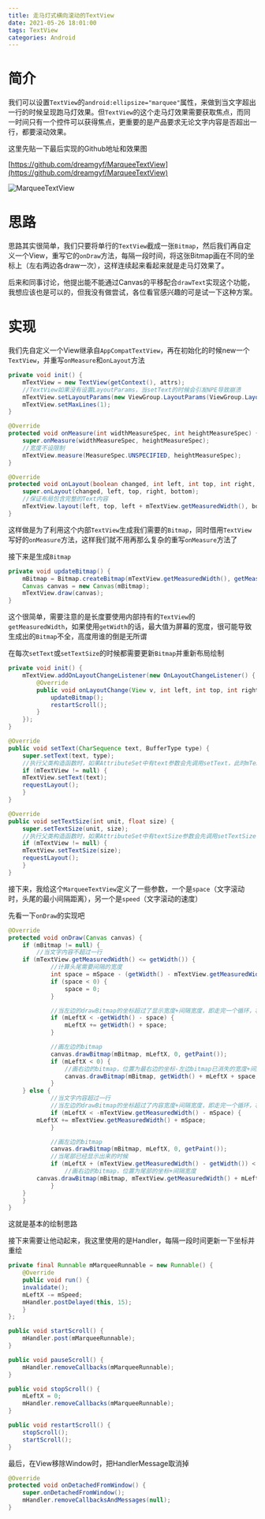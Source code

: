 ```yaml
---
title: 走马灯式横向滚动的TextView
date: 2021-05-26 18:01:00
tags: TextView
categories: Android
---
```


# 简介

我们可以设置`TextView`的`android:ellipsize="marquee"`属性，来做到当文字超出一行的时候呈现跑马灯效果。但`TextView`的这个走马灯效果需要获取焦点，而同一时间只有一个控件可以获得焦点，更重要的是产品要求无论文字内容是否超出一行，都要滚动效果。

这里先贴一下最后实现的Github地址和效果图

[https://github.com/dreamgyf/MarqueeTextView](https://github.com/dreamgyf/MarqueeTextView)

![MarqueeTextView](https://camo.githubusercontent.com/f78ec92d9270fe6a72f182090567334a5d9ecb5221f471a34cbd83905be65c6a/68747470733a2f2f647265616d6779662d636f64696e672e6f73732d636e2d7368616e676861692e616c6979756e63732e636f6d2f4d61727175656554657874566965772f4d61727175656554657874566965772e676966)

# 思路

思路其实很简单，我们只要将单行的`TextView`截成一张`Bitmap`，然后我们再自定义一个View，重写它的`onDraw`方法，每隔一段时间，将这张Bitmap画在不同的坐标上（左右两边各draw一次），这样连续起来看起来就是走马灯效果了。

后来和同事讨论，他提出能不能通过Canvas的平移配合`drawText`实现这个功能，我想应该也是可以的，但我没有做尝试，各位看官感兴趣的可是试一下这种方案。

# 实现

我们先自定义一个View继承自`AppCompatTextView`，再在初始化的时候new一个`TextView`，并重写`onMeasure`和`onLayout`方法

```java
private void init() {
    mTextView = new TextView(getContext(), attrs);
    //TextView如果没有设置LayoutParams，当setText的时候会引发NPE导致崩溃
    mTextView.setLayoutParams(new ViewGroup.LayoutParams(ViewGroup.LayoutParams.WRAP_CONTENT, ViewGroup.LayoutParams.WRAP_CONTENT));
    mTextView.setMaxLines(1);
}

@Override
protected void onMeasure(int widthMeasureSpec, int heightMeasureSpec) {
    super.onMeasure(widthMeasureSpec, heightMeasureSpec);
    //宽度不设限制
    mTextView.measure(MeasureSpec.UNSPECIFIED, heightMeasureSpec);
}

@Override
protected void onLayout(boolean changed, int left, int top, int right, int bottom) {
    super.onLayout(changed, left, top, right, bottom);
    //保证布局包含完整的Text内容
    mTextView.layout(left, top, left + mTextView.getMeasuredWidth(), bottom);
}
```

这样做是为了利用这个内部`TextView`生成我们需要的`Bitmap`，同时借用`TextView`写好的`onMeasure`方法，这样我们就不用再那么复杂的重写`onMeasure`方法了

接下来是生成`Bitmap`

```java
private void updateBitmap() {
    mBitmap = Bitmap.createBitmap(mTextView.getMeasuredWidth(), getMeasuredHeight(), Bitmap.Config.ARGB_8888);
    Canvas canvas = new Canvas(mBitmap);
    mTextView.draw(canvas);
}
```

这个很简单，需要注意的是长度要使用内部持有的`TextView`的`getMeasuredWidth`，如果使用`getWidth`的话，最大值为屏幕的宽度，很可能导致生成出的`Bitmap`不全，高度用谁的倒是无所谓

在每次`setText`或`setTextSize`的时候都需要更新`Bitmap`并重新布局绘制

```java
private void init() {
    mTextView.addOnLayoutChangeListener(new OnLayoutChangeListener() {
        @Override
        public void onLayoutChange(View v, int left, int top, int right, int bottom, int oldLeft, int oldTop, int oldRight, int oldBottom) {
            updateBitmap();
            restartScroll();
        }
    });
}

@Override
public void setText(CharSequence text, BufferType type) {
    super.setText(text, type);
    //执行父类构造函数时，如果AttributeSet中有text参数会先调用setText，此时mTextView尚未初始化
    if (mTextView != null) {
	mTextView.setText(text);
	requestLayout();
    }
}

@Override
public void setTextSize(int unit, float size) {
    super.setTextSize(unit, size);
    //执行父类构造函数时，如果AttributeSet中有textSize参数会先调用setTextSize，此时mTextView尚未初始化
    if (mTextView != null) {
	mTextView.setTextSize(size);
	requestLayout();
    }
}
```

接下来，我给这个`MarqueeTextView`定义了一些参数，一个是`space`（文字滚动时，头尾的最小间隔距离），另一个是`speed`（文字滚动的速度）

先看一下`onDraw`的实现吧

```java
@Override
protected void onDraw(Canvas canvas) {
    if (mBitmap != null) {
        //当文字内容不超过一行
	if (mTextView.getMeasuredWidth() <= getWidth()) {
            //计算头尾需要间隔的宽度
            int space = mSpace - (getWidth() - mTextView.getMeasuredWidth());
            if (space < 0) {
                space = 0;
            }

            //当左边的drawBitmap的坐标超过了显示宽度+间隔宽度，即走完一个循环，右边的Bitmap已经挪到了最左边，将坐标重置
            if (mLeftX < -getWidth() - space) {
                mLeftX += getWidth() + space;
            }

            //画左边的bitmap
            canvas.drawBitmap(mBitmap, mLeftX, 0, getPaint());
            if (mLeftX < 0) {
                //画右边的bitmap，位置为最右边的坐标-左边bitmap已消失的宽度+间隔宽度
                canvas.drawBitmap(mBitmap, getWidth() + mLeftX + space, 0, getPaint());
            }
	} else {
            //当文字内容超过一行
            //当左边的drawBitmap的坐标超过了内容宽度+间隔宽度，即走完一个循环，右边的Bitmap已经挪到了最左边，将坐标重置
            if (mLeftX < -mTextView.getMeasuredWidth() - mSpace) {
		mLeftX += mTextView.getMeasuredWidth() + mSpace;
            }

            //画左边的bitmap
            canvas.drawBitmap(mBitmap, mLeftX, 0, getPaint());
            //当尾部已经显示出来的时候
            if (mLeftX + (mTextView.getMeasuredWidth() - getWidth()) < 0) {
                //画右边的bitmap，位置为尾部的坐标+间隔宽度
		canvas.drawBitmap(mBitmap, mTextView.getMeasuredWidth() + mLeftX + mSpace, 0, getPaint());
            }
	}
    }
}
```

这就是基本的绘制思路

接下来需要让他动起来，我这里使用的是Handler，每隔一段时间更新一下坐标并重绘

```java
private final Runnable mMarqueeRunnable = new Runnable() {
    @Override
    public void run() {
	invalidate();
	mLeftX -= mSpeed;
	mHandler.postDelayed(this, 15);
    }
};

public void startScroll() {
    mHandler.post(mMarqueeRunnable);
}

public void pauseScroll() {
    mHandler.removeCallbacks(mMarqueeRunnable);
}

public void stopScroll() {
    mLeftX = 0;
    mHandler.removeCallbacks(mMarqueeRunnable);
}

public void restartScroll() {
    stopScroll();
    startScroll();
}
```

最后，在View移除Window时，把HandlerMessage取消掉

```java
@Override
protected void onDetachedFromWindow() {
    super.onDetachedFromWindow();
    mHandler.removeCallbacksAndMessages(null);
}
```
